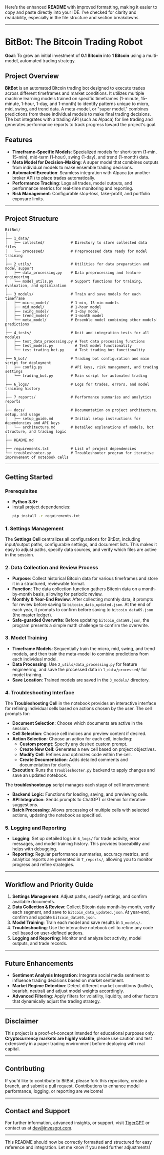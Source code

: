 Here’s the enhanced **README** with improved formatting, making it easier to copy and paste directly into your IDE. I’ve checked for clarity and readability, especially in the file structure and section breakdowns.

---

# BitBot: The Bitcoin Trading Robot
**Goal**: To grow an initial investment of **0.1 Bitcoin** into **1 Bitcoin** using a multi-model, automated trading strategy.

## Project Overview
**BitBot** is an automated Bitcoin trading bot designed to execute trades across different timeframes and market conditions. It utilizes multiple machine learning models trained on specific timeframes (1-minute, 15-minute, 1-hour, 1-day, and 1-month) to identify patterns unique to micro, mid, swing, and trend data. A meta-model, or "super model," combines predictions from these individual models to make final trading decisions. The bot integrates with a trading API (such as Alpaca) for live trading and generates performance reports to track progress toward the project's goal.

## Features
- **Timeframe-Specific Models**: Specialized models for short-term (1-min, 15-min), mid-term (1-hour), swing (1-day), and trend (1-month) data.
- **Meta Model for Decision-Making**: A super model that combines outputs from individual models to make ensemble trading decisions.
- **Automated Execution**: Seamless integration with Alpaca (or another broker API) to place trades automatically.
- **Performance Tracking**: Logs all trades, model outputs, and performance metrics for real-time monitoring and reporting.
- **Risk Management**: Configurable stop-loss, take-profit, and portfolio exposure limits.

---

## Project Structure
```plaintext
BitBot/
│
├── 1_data/
│   ├── collected/            # Directory to store collected data files
│   └── processed/            # Preprocessed data ready for model training
│
├── 2_utils/                  # Utilities for data preparation and model support
│   ├── data_processing.py    # Data preprocessing and feature engineering
│   └── model_utils.py        # Support functions for training, evaluation, and optimization
│
├── 3_models/                 # Train and save models for each timeframe
│   ├── micro_model/          # 1-min, 15-min models
│   ├── mid_model/            # 1-hour model
│   ├── swing_model/          # 1-day model
│   ├── trend_model/          # 1-month model
│   └── meta_model/           # Ensemble model combining other models' predictions
│
├── 4_tests/                  # Unit and integration tests for all modules
│   ├── test_data_processing.py # Test data processing functions
│   ├── test_models.py          # Test model functionality
│   └── test_trading_bot.py     # Test trading bot functionality
│
├── 5_bot/                    # Trading bot configuration and main script for deployment
│   ├── config.py             # API keys, risk management, and trading settings
│   └── trading_bot.py        # Main script for automated trading
│
├── 6_logs/                   # Logs for trades, errors, and model training history
│
├── 7_reports/                # Performance summaries and analytics reports
│
├── docs/                     # Documentation on project architecture, setup, and usage
│   ├── setup_guide.md        # Initial setup instructions for dependencies and API keys
│   └── architecture.md       # Detailed explanations of models, bot structure, and trading logic
│
├── README.md
│
├── requirements.txt          # List of project dependencies
└── troubleshooter.py         # Troubleshooter program for iterative improvement of notebook cells
```

---

## Getting Started

### Prerequisites
- **Python 3.8+**
- Install project dependencies:
  ```bash
  pip install -r requirements.txt
  ```

### 1. Settings Management
The **Settings Cell** centralizes all configurations for BitBot, including input/output paths, configurable settings, and document lists. This makes it easy to adjust paths, specify data sources, and verify which files are active in the session.

### 2. Data Collection and Review Process
   - **Purpose**: Collect historical Bitcoin data for various timeframes and store it in a structured, reviewable format.
   - **Function**: The data collection function gathers Bitcoin data on a month-by-month basis, allowing for periodic review.
   - **Monthly & Year-End Review**: After collecting monthly data, it prompts for review before saving to `bitcoin_data_updated.json`. At the end of each year, it prompts to confirm before saving to `bitcoin_data69.json` (the master ledger).
   - **Safe-guarded Overwrite**: Before updating `bitcoin_data69.json`, the program presents a simple math challenge to confirm the overwrite.

### 3. Model Training
   - **Timeframe Models**: Sequentially train the micro, mid, swing, and trend models, and then train the meta-model to combine predictions from each individual model.
   - **Data Processing**: Use `2_utils/data_processing.py` for feature engineering, and save the processed data in `1_data/processed/` for model training.
   - **Save Location**: Trained models are saved in the `3_models/` directory.

### 4. Troubleshooting Interface
The **Troubleshooting Cell** in the notebook provides an interactive interface for refining individual cells based on actions chosen by the user. The cell prompts for:
- **Document Selection**: Choose which documents are active in the session.
- **Cell Selection**: Choose cell indices and preview content if desired.
- **Action Selection**: Choose an action for each cell, including:
  - **Custom prompt**: Specify any desired custom prompt.
  - **Create New Cell**: Generates a new cell based on project objectives.
  - **Modify Cell**: Refines and optimizes code within the cell.
  - **Create Documentation**: Adds detailed comments and documentation for clarity.
- **Execution**: Runs the `troubleshooter.py` backend to apply changes and save an updated notebook.

The **troubleshooter.py** script manages each stage of cell improvement:
- **Backend Logic**: Functions for loading, saving, and previewing cells.
- **API Integration**: Sends prompts to ChatGPT or Gemini for iterative suggestions.
- **Batch Processing**: Allows processing of multiple cells with selected actions, updating the notebook as specified.

### 5. Logging and Reporting
   - **Logging**: Set up detailed logs in `6_logs/` for trade activity, error messages, and model training history. This provides traceability and helps with debugging.
   - **Reporting**: Regular performance summaries, accuracy metrics, and analytics reports are generated in `7_reports/`, allowing you to monitor progress and refine strategies.

---

## Workflow and Priority Guide

1. **Settings Management**: Adjust paths, specify settings, and confirm available documents.
2. **Data Collection & Review**: Collect Bitcoin data month-by-month, verify each segment, and save to `bitcoin_data_updated.json`. At year-end, confirm and update `bitcoin_data69.json`.
3. **Model Training**: Train each model and save results in `3_models/`.
4. **Troubleshooting**: Use the interactive notebook cell to refine any code cell based on user-defined actions.
5. **Logging and Reporting**: Monitor and analyze bot activity, model outputs, and trade records.

---

## Future Enhancements
- **Sentiment Analysis Integration**: Integrate social media sentiment to influence trading decisions based on market sentiment.
- **Market Regime Detection**: Detect different market conditions (bullish, bearish, neutral) and adjust model weights accordingly.
- **Advanced Filtering**: Apply filters for volatility, liquidity, and other factors that dynamically adjust the trading strategy.

---

## Disclaimer
This project is a proof-of-concept intended for educational purposes only. **Cryptocurrency markets are highly volatile**; please use caution and test extensively in a paper trading environment before deploying with real capital.

---

## Contributing
If you'd like to contribute to BitBot, please fork this repository, create a branch, and submit a pull request. Contributions to enhance model performance, logging, or reporting are welcome!

---

## Contact and Support
For further information, advanced insights, or support, visit [TigerGPT](https://invesgpt.com) or contact us at dev@invesgpt.com.

---

This README should now be correctly formatted and structured for easy reference and integration. Let me know if you need further adjustments!